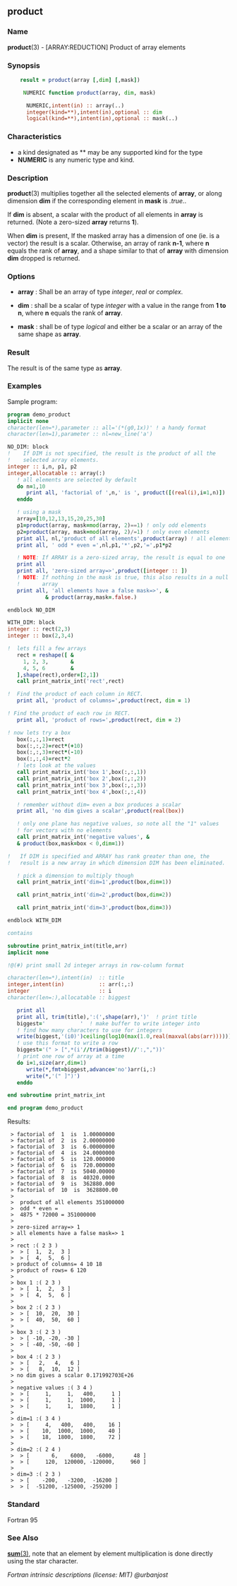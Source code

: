 ## product

### **Name**

**product**(3) - \[ARRAY:REDUCTION\] Product of array elements

### **Synopsis**
```fortran
    result = product(array [,dim] [,mask])
```
```fortran
     NUMERIC function product(array, dim, mask)

      NUMERIC,intent(in) :: array(..)
      integer(kind=**),intent(in),optional :: dim
      logical(kind=**),intent(in),optional :: mask(..)
```
### **Characteristics**

  - a kind designated as ** may be any supported kind for the type
  - **NUMERIC** is any numeric type and kind.

### **Description**

**product**(3) multiplies together all the selected elements of **array**,
or along dimension **dim** if the corresponding element in **mask**
is _.true._.

If **dim** is absent, a scalar with the product of all elements in **array** is
returned. (Note a zero-sized **array** returns **1**).

When **dim** is present, If the masked array has a dimension of one
(ie. is a vector) the result is a scalar. Otherwise, an array of rank
**n-1**, where **n** equals the rank of **array**, and a shape similar
to that of **array** with dimension **dim** dropped is returned.

### **Options**

- **array**
  : Shall be an array of type _integer_, _real_ or _complex_.

- **dim**
  : shall be a scalar of type _integer_ with a value in the
  range from **1 to n**, where **n** equals the rank of **array**.

- **mask**
  : shall be of type _logical_ and either be a scalar or an
  array of the same shape as **array**.

### **Result**

The result is of the same type as **array**.

### **Examples**

Sample program:
```fortran
program demo_product
implicit none
character(len=*),parameter :: all='(*(g0,1x))' ! a handy format
character(len=1),parameter :: nl=new_line('a')

NO_DIM: block
!    If DIM is not specified, the result is the product of all the
!    selected array elements.
integer :: i,n, p1, p2
integer,allocatable :: array(:)
   ! all elements are selected by default
   do n=1,10
      print all, 'factorial of ',n,' is ', product([(real(i),i=1,n)])
   enddo

   ! using a mask
   array=[10,12,13,15,20,25,30]
   p1=product(array, mask=mod(array, 2)==1) ! only odd elements
   p2=product(array, mask=mod(array, 2)/=1) ! only even elements
   print all, nl,'product of all elements',product(array) ! all elements
   print all, ' odd * even =',nl,p1,'*',p2,'=',p1*p2

   ! NOTE: If ARRAY is a zero-sized array, the result is equal to one
   print all
   print all, 'zero-sized array=>',product([integer :: ])
   ! NOTE: If nothing in the mask is true, this also results in a null
   !       array
   print all, 'all elements have a false mask=>', &
            & product(array,mask=.false.)

endblock NO_DIM

WITH_DIM: block
integer :: rect(2,3)
integer :: box(2,3,4)

!  lets fill a few arrays
   rect = reshape([ &
     1, 2, 3,       &
     4, 5, 6        &
   ],shape(rect),order=[2,1])
   call print_matrix_int('rect',rect)

!  Find the product of each column in RECT.
   print all, 'product of columns=',product(rect, dim = 1)

! Find the product of each row in RECT.
   print all, 'product of rows=',product(rect, dim = 2)

! now lets try a box
   box(:,:,1)=rect
   box(:,:,2)=rect*(+10)
   box(:,:,3)=rect*(-10)
   box(:,:,4)=rect*2
   ! lets look at the values
   call print_matrix_int('box 1',box(:,:,1))
   call print_matrix_int('box 2',box(:,:,2))
   call print_matrix_int('box 3',box(:,:,3))
   call print_matrix_int('box 4',box(:,:,4))

   ! remember without dim= even a box produces a scalar
   print all, 'no dim gives a scalar',product(real(box))

   ! only one plane has negative values, so note all the "1" values
   ! for vectors with no elements
   call print_matrix_int('negative values', &
   & product(box,mask=box < 0,dim=1))

!   If DIM is specified and ARRAY has rank greater than one, the
!   result is a new array in which dimension DIM has been eliminated.

   ! pick a dimension to multiply though
   call print_matrix_int('dim=1',product(box,dim=1))

   call print_matrix_int('dim=2',product(box,dim=2))

   call print_matrix_int('dim=3',product(box,dim=3))

endblock WITH_DIM

contains

subroutine print_matrix_int(title,arr)
implicit none

!@(#) print small 2d integer arrays in row-column format

character(len=*),intent(in)  :: title
integer,intent(in)           :: arr(:,:)
integer                      :: i
character(len=:),allocatable :: biggest

   print all
   print all, trim(title),':(',shape(arr),')'  ! print title
   biggest='           '  ! make buffer to write integer into
   ! find how many characters to use for integers
   write(biggest,'(i0)')ceiling(log10(max(1.0,real(maxval(abs(arr))))))+2
   ! use this format to write a row
   biggest='(" > [",*(i'//trim(biggest)//':,","))'
   ! print one row of array at a time
   do i=1,size(arr,dim=1)
      write(*,fmt=biggest,advance='no')arr(i,:)
      write(*,'(" ]")')
   enddo

end subroutine print_matrix_int

end program demo_product
```
Results:
```text
 > factorial of  1  is  1.00000000
 > factorial of  2  is  2.00000000
 > factorial of  3  is  6.00000000
 > factorial of  4  is  24.0000000
 > factorial of  5  is  120.000000
 > factorial of  6  is  720.000000
 > factorial of  7  is  5040.00000
 > factorial of  8  is  40320.0000
 > factorial of  9  is  362880.000
 > factorial of  10  is  3628800.00
 > 
 >  product of all elements 351000000
 >  odd * even = 
 >  4875 * 72000 = 351000000
 > 
 > zero-sized array=> 1
 > all elements have a false mask=> 1
 > 
 > rect :( 2 3 )
 >  > [  1,  2,  3 ]
 >  > [  4,  5,  6 ]
 > product of columns= 4 10 18
 > product of rows= 6 120
 > 
 > box 1 :( 2 3 )
 >  > [  1,  2,  3 ]
 >  > [  4,  5,  6 ]
 > 
 > box 2 :( 2 3 )
 >  > [  10,  20,  30 ]
 >  > [  40,  50,  60 ]
 > 
 > box 3 :( 2 3 )
 >  > [ -10, -20, -30 ]
 >  > [ -40, -50, -60 ]
 > 
 > box 4 :( 2 3 )
 >  > [   2,   4,   6 ]
 >  > [   8,  10,  12 ]
 > no dim gives a scalar 0.171992703E+26
 > 
 > negative values :( 3 4 )
 >  > [     1,     1,   400,     1 ]
 >  > [     1,     1,  1000,     1 ]
 >  > [     1,     1,  1800,     1 ]
 > 
 > dim=1 :( 3 4 )
 >  > [     4,   400,   400,    16 ]
 >  > [    10,  1000,  1000,    40 ]
 >  > [    18,  1800,  1800,    72 ]
 > 
 > dim=2 :( 2 4 )
 >  > [       6,    6000,   -6000,      48 ]
 >  > [     120,  120000, -120000,     960 ]
 > 
 > dim=3 :( 2 3 )
 >  > [    -200,   -3200,  -16200 ]
 >  > [  -51200, -125000, -259200 ]
```
### **Standard**

Fortran 95

### **See Also**

[**sum**(3)](#sum), note that an element by element multiplication is done
directly using the star character.

 _Fortran intrinsic descriptions (license: MIT) \@urbanjost_
